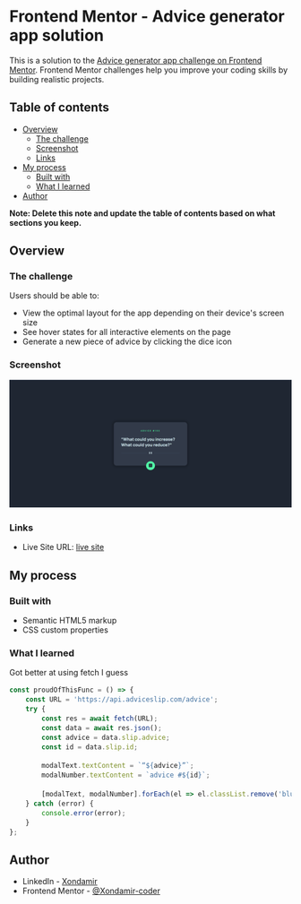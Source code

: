 # Frontend Mentor - Advice generator app solution

This is a solution to the [Advice generator app challenge on Frontend Mentor](https://www.frontendmentor.io/challenges/advice-generator-app-QdUG-13db). Frontend Mentor challenges help you improve your coding skills by building realistic projects.

## Table of contents

-   [Overview](#overview)
    -   [The challenge](#the-challenge)
    -   [Screenshot](#screenshot)
    -   [Links](#links)
-   [My process](#my-process)
    -   [Built with](#built-with)
    -   [What I learned](#what-i-learned)
-   [Author](#author)

**Note: Delete this note and update the table of contents based on what sections you keep.**

## Overview

### The challenge

Users should be able to:

-   View the optimal layout for the app depending on their device's screen size
-   See hover states for all interactive elements on the page
-   Generate a new piece of advice by clicking the dice icon

### Screenshot

![](./images/screenshot.png)

### Links

-   Live Site URL: [live site](https://xondamir-coder.github.io/advice-generator/)

## My process

### Built with

-   Semantic HTML5 markup
-   CSS custom properties

### What I learned

Got better at using fetch I guess

```js
const proudOfThisFunc = () => {
	const URL = 'https://api.adviceslip.com/advice';
	try {
		const res = await fetch(URL);
		const data = await res.json();
		const advice = data.slip.advice;
		const id = data.slip.id;

		modalText.textContent = `“${advice}”`;
		modalNumber.textContent = `advice #${id}`;

		[modalText, modalNumber].forEach(el => el.classList.remove('blurred'));
	} catch (error) {
		console.error(error);
	}
};
```

## Author

-   LinkedIn - [Xondamir](https://www.linkedin.com/in/xondamir-nazrullayev/)
-   Frontend Mentor - [@Xondamir-coder](https://www.frontendmentor.io/profile/Xondamir-coder)
